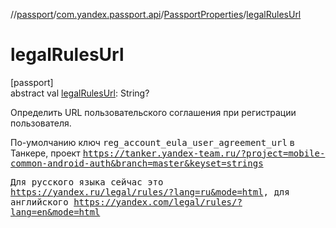 //[passport](../../../index.md)/[com.yandex.passport.api](../index.md)/[PassportProperties](index.md)/[legalRulesUrl](legal-rules-url.md)

# legalRulesUrl

[passport]\
abstract val [legalRulesUrl](legal-rules-url.md): String?

Определить URL пользовательского соглашения при регистрации пользователя.

По-умолчанию ключ <tt>reg_account_eula_user_agreement_url</tt> в Танкере, проект <tt>https://tanker.yandex-team.ru/?project=mobile-common-android-auth&branch=master&keyset=strings

Для русского языка сейчас это <tt>https://yandex.ru/legal/rules/?lang=ru&mode=html, для английского <tt>https://yandex.com/legal/rules/?lang=en&mode=html
